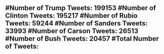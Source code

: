 #Number of Trump Tweets: 199153
#Number of Clinton Tweets: 195217
#Number of Rubio Tweets: 59244
#Number of Sanders Tweets: 33993
#Number of Carson Tweets: 26513
#Number of Bush Tweets: 20457
#Total Number of Tweets:  
---
